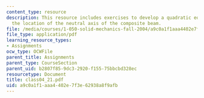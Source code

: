 ```yaml
---
content_type: resource
description: This resource includes exercises to develop a quadratic equation for
  the location of the neutral axis of the composite beam.
file: /media/courses/1-050-solid-mechanics-fall-2004/a9c0a1f1aaa4402e7f3e62938a8f9afb_class04_21.pdf
file_type: application/pdf
learning_resource_types:
- Assignments
ocw_type: OCWFile
parent_title: Assignments
parent_type: CourseSection
parent_uid: b2807f85-9dc3-2920-f155-75bbcbd328ec
resourcetype: Document
title: class04_21.pdf
uid: a9c0a1f1-aaa4-402e-7f3e-62938a8f9afb
---
```

